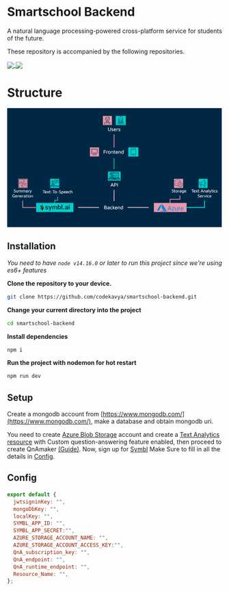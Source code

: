 
# Smartschool Backend

A natural language processing-powered cross-platform service for students of the future.

These repository is accompanied by the following repositories.

<a href="https://github.com/codekavya/smartschool-frontend">
  <!-- Change the `github-readme-stats.anuraghazra1.vercel.app` to `github-readme-stats.vercel.app`  -->
  <img align="center" src="https://github-readme-stats.anuraghazra1.vercel.app/api/pin/?username=codekavya&repo=smartschool-frontend&theme=material-palenight" />
</a>    
<a href="https://github.com/codekavya/smartschool-mobile">
  <!-- Change the `github-readme-stats.anuraghazra1.vercel.app` to `github-readme-stats.vercel.app`  -->
  <img align="center" src="https://github-readme-stats.anuraghazra1.vercel.app/api/pin/?username=codekavya&repo=smartschool-mobile&theme=material-palenight" />
</a>

# Structure
![](images/flow.png)

## Installation

*You need to have `node v14.16.0` or later to run this project since we're using es6+ features*

**Clone the repository to your device.**
```bash
git clone https://github.com/codekavya/smartschool-backend.git
```
**Change your current directory into the project**
```bash
cd smartschool-backend
```
**Install dependencies**
```bash
npm i
```
**Run the project with nodemon for hot restart**
```bash
npm run dev
```
## Setup
Create a mongodb account from [https://www.mongodb.com/](https://www.mongodb.com/), make a database and obtain mongodb uri.

You need to create [Azure Blob Storage](https://azure.microsoft.com/en-us/services/storage/blobs/) account and create a [Text Analytics resource](https://azure.microsoft.com/en-us/services/cognitive-services/text-analytics/) with Custom question-answering feature enabled, then proceed to create QnAmaker [(Guide)](https://docs.microsoft.com/en-us/azure/cognitive-services/qnamaker/overview/overview). Now, sign up for [Symbl](https://symbl.ai/)  Make Sure to fill in all the details in [Config](#Config). 


## Config

```js
export default {
  jwtsigninKey: "",
  mongoDbKey: "",
  localKey: "",
  SYMBL_APP_ID: "",
  SYMBL_APP_SECRET:"",
  AZURE_STORAGE_ACCOUNT_NAME: "",
  AZURE_STORAGE_ACCOUNT_ACCESS_KEY:"",
  QnA_subscription_key: "",
  QnA_endpoint: "",
  QnA_runtime_endpoint: "",
  Resource_Name: "",
};

```

